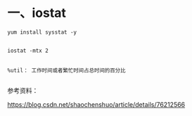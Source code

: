 # 一、iostat
```
yum install sysstat -y


iostat -mtx 2


%util： 工作时间或者繁忙时间占总时间的百分比


```


参考资料：

https://blog.csdn.net/shaochenshuo/article/details/76212566
